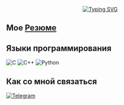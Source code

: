 
<div align="center">

  [![Typing SVG](https://readme-typing-svg.demolab.com?font=Fira+Code&size=25&pause=1000&width=9000&lines=Backend+Developer+%7C+Network+Software+Engineer)](https://git.io/typing-svg)

</div>

##  Мое [**Резюме**](https://github.com/Vladimir1t/CV/blob/main/CV_VekhovVV.pdf)

## Языки программирования
![C](https://img.shields.io/badge/C-00599C?style=for-the-badge&logo=c&logoColor=white)
![C++](https://img.shields.io/badge/C++-00599C?style=for-the-badge&logo=c%2B%2B&logoColor=white)
![Python](https://img.shields.io/badge/Python-3776AB?style=for-the-badge&logo=python&logoColor=white)

## Как со мной связаться

[![Telegram](https://img.shields.io/badge/Telegram-2CA5E0?style=for-the-badge&logo=telegram&logoColor=white)](https://t.me/vladimir_spb_v)
